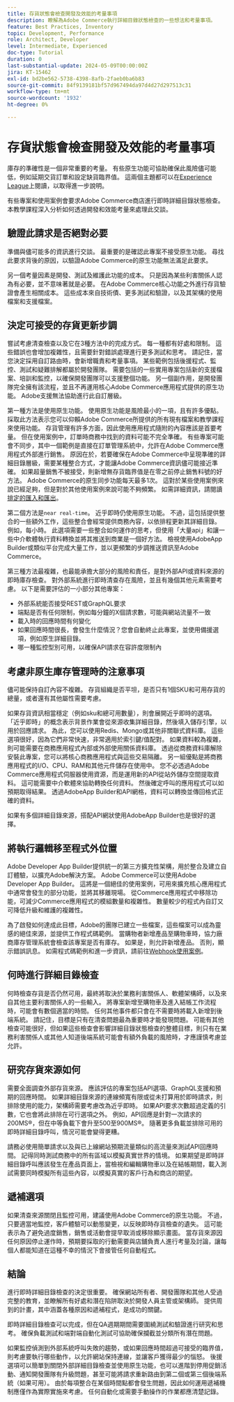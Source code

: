 ```yaml
---
title: 存貨狀態會檢查開發及效能的考量事項
description: 瞭解為Adobe Commerce執行詳細目錄狀態檢查的一些想法和考量事項。
feature: Best Practices, Inventory
topic: Development, Performance
role: Architect, Developer
level: Intermediate, Experienced
doc-type: Tutorial
duration: 0
last-substantial-update: 2024-05-09T00:00:00Z
jira: KT-15462
exl-id: bd2be562-5738-4398-8afb-2faeb0ba6b83
source-git-commit: 84f9139181bf57d967494da97d4d27d297513c31
workflow-type: tm+mt
source-wordcount: '1932'
ht-degree: 0%

---
```


# 存貨狀態會檢查開發及效能的考量事項

庫存的準確性是一個非常重要的考量。 有些原生功能可協助確保此風險儘可能低，例如延期交貨訂單和設定缺貨臨界值。 這兩個主題都可以在[Experience League](https://experienceleague.adobe.com/zh-hant/docs/commerce-admin/inventory/configuration/backorders)上閱讀，以取得進一步說明。

有些專案和使用案例會要求Adobe Commerce商店進行即時詳細目錄狀態檢查。 本教學課程深入分析如何透過開發和效能考量來處理此交談。

## 驗證此請求是否絕對必要

準備與儘可能多的資訊進行交談。 最重要的是確認此專案不接受原生功能。 尋找此要求背後的原因，以驗證Adobe Commerce的原生功能無法滿足此要求。

另一個考量因素是開發、測試及維護此功能的成本。 只是因為某些利害關係人認為有必要，並不意味著就是必要。 在Adobe Commerce核心功能之外進行存貨驗證會產生相關成本。 這些成本來自技術債、更多測試和驗證，以及其架構的使用檔案和支援檔案。

## 決定可接受的存貨更新步調

嘗試考慮清查檢查以及它在3種方法中的完成方式。 每一種都有好處和限制。 這些錯誤也會增加複雜性，且需要針對錯誤處理進行更多測試和思考。 請記住，當您決定採用自訂路由時，會新增職責和考量事項。 某些範例包括後援程式、監控、測試和疑難排解都屬於開發團隊。 需要包括的一些實用專案包括新的支援檔案、培訓和監控，以確保開發團隊可以支援整個功能。 另一個副作用，是開發團隊完全擁有該流程，並且不再運用核心Adobe Commerce應用程式提供的原生功能。 Adobe支援無法協助進行此自訂層級。

第一種方法是使用原生功能。 使用原生功能是風險最小的一項，且有許多優點。 採取此方法表示您可以仰賴Adobe Commerce所提供的所有現有檔案和教學課程來使用功能。 存貨管理有許多方面，因此使用應用程式隨附的內容應該是首要考量。 但在使用案例中，訂單時商務中找到的資料可能不完全準確。 有些專案可能會不同步，其中一個範例是直接在訂單管理系統中，允許在Adobe Commerce應用程式外部進行銷售。 原因在於，若要確保在Adobe Commerce中呈現準確的詳細目錄層級，需要某種整合方式，才能讓Adobe Commerce資訊儘可能接近準確。 如果超量銷售不被接受，則新增無存貨臨界值是在零之前停止銷售料號的好方法。 Adobe Commerce的原生同步功能每天最多1次。 這對於某些使用案例來說已經足夠，但是對於其他使用案例來說可能不夠頻繁。 如需詳細資訊，請閱讀[排定的匯入和匯出](https://experienceleague.adobe.com/zh-hant/docs/commerce-admin/systems/data-transfer/data-scheduled-import-export)。

第二個方法是`near real-time`。 近乎即時仍使用原生功能。 不過，這包括提供整合的一些額外工作，這些整合會經常提供商務內容，以依排程更新其詳細目錄。 例如，每小時。 此選項需要一些整合如何運作的思考，但使用「大量api」和讓一些中介軟體執行資料轉換並將其推送到商業是一個好方法。 檢視使用AdobeApp Builder或類似平台完成大量工作，並以更頻繁的步調推送資訊至Adobe Commerce。

第三種方法最複雜，也最能承擔大部分的風險和責任，是對外部API或資料來源的即時庫存檢查。 對外部系統進行即時清查存在風險，並且有幾個其他元素需要考慮。 以下是需要評估的一小部分其他專案：

* 外部系統能否接受REST或GraphQL要求
* 端點是否有任何限制，例如每分鐘的X個請求數，可能與網站流量不一致
* 載入時的回應時間有何變化
* 如果回應時間很長，會發生什麼情況？您會自動終止此專案，並使用備援選項，例如原生詳細目錄。
* 哪一種監控型別可用，以確保API請求在容許度限制內

## 考慮非原生庫存管理時的注意事項

儘可能保持自訂內容不複雜。
存貨組織是否平坦，是否只有1個SKU和可用存貨的總量，或者還有其他屬性需要考慮。

如果存貨資訊相當穩定（例如sku和總可用數量），則會展開近乎即時的選項。 「近乎即時」的概念表示背景作業會從來源收集詳細目錄，然後填入儲存引擎，以用於回應請求。 為此，您可以使用Redis、Mongo或其他非關聯式資料庫。 這些選項很好，因為它們非常快速，非常適用於索引鍵/值配對。 如果資料較為複雜，則可能需要在商務應用程式內部或外部使用關係資料庫。 透過從商務資料庫解除安裝此專案，您可以將核心商務應用程式與這些交易隔離。 另一組優點是將商務應用程式的I/O、CPU、RAM和其他元件儲存在使用中。 您不必透過Adobe Commerce應用程式伺服器使用資源，而是運用新的API從站外儲存空間提取資料。  這可能需要中介軟體來協助轉換任何資料。 然後確定呼叫的應用程式可以如預期取得結果。 透過AdobeApp Builder和API網格，資料可以轉換並傳回格式正確的資料。

如果有多個詳細目錄來源，搭配API網狀使用AdobeApp Builder也是很好的選擇。


## 將執行邏輯移至程式外位置

Adobe Developer App Builder提供統一的第三方擴充性架構，用於整合及建立自訂體驗，以擴充Adobe解決方案。 Adobe Commerce可以使用Adobe Developer App Builder。 這將是一個絕佳的使用案例，可用來擴充核心應用程式中通常會發生的部分功能，並將其移離現場。 從Commerce應用程式中移除功能，可減少Commerce應用程式的模組數量和複雜性。 數量較少的程式內自訂又可降低升級和維護的複雜性。

為了啟發如何達成此目標，Adobe的團隊已建立一些檔案，這些檔案可以成為靈感的絕佳來源，並提供工作程式碼範例。 當購物者新增產品至購物車時，協力廠商庫存管理系統會檢查該專案是否有庫存。 如果是，則允許新增產品。 否則，顯示錯誤訊息。  如需程式碼範例和進一步資訊，請前往[Webhook使用案例](https://developer.adobe.com/commerce/extensibility/webhooks/use-cases/#add-product-to-cart)。

## 何時進行詳細目錄檢查

何時檢查存貨是否仍然可用，最終將取決於業務利害關係人、軟體架構師，以及來自其他主要利害關係人的一些輸入。 將專案新增至購物車及進入結帳工作流程時，可能會有數個適當的時間。 任何其他事件都只會在不需要時將載入新增到後端系統。 請記住，目標是只有在清查問題最為重要時才能發現問題。 可能有其他檢查可能很好，但如果這些檢查會影響詳細目錄狀態檢查的整體目標，則只有在業務利害關係人或其他人知道後端系統可能會有額外負載的風險時，才應謹慎考慮並允許。

## 研究存貨來源如何

需要全面調查外部存貨來源。 應該評估的專案包括API選項、GraphQL支援和預期的回應時間。 如果詳細目錄來源的連線頻寬有限或從未打算用於即時請求，則排除使用的能力，架構師需要考慮改為近乎即時。  如果API要求次數超過定義的引數，它也會將此排除在可行選項之外。  例如，API回應是針對一次請求的200MS®，但在中等負載下會升至500至900MS®。  隨著更多負載並排除可用的即時詳細目錄呼叫，情況可能會變得更糟。

請務必使用簡單請求以及與已上線網站預期流量類似的高流量來測試API回應時間。 記得同時測試商務中的所有區域以模擬真實世界的情境。 如果期望是即時詳細目錄呼叫應該發生在產品頁面上，當檢視和編輯購物車以及在結帳期間，載入測試需要同時模擬所有這些內容，以模擬真實的客戶行為和商店的期望。

## 遞補選項

如果清查來源關閉且監控可用，建議使用Adobe Commerce的原生功能。 不過，只要適當地監控，客戶體驗可以動態變更，以反映即時存貨檢查的遺失。 這可能表示為了避免過度銷售，銷售或活動會提早取消或移除顯示畫面。 當存貨來源因任何原因停止運作時，預期要採取的行動需要與店舖負責人進行考量及討論，讓每個人都能知道在這種不幸的情況下會接管任何自動程式。

## 結論

進行即時詳細目錄檢查的決定很重要。 確保網站所有者、開發團隊和其他人受過完整的教育，並瞭解所有好處和潛在陷阱取決於開發人員主管或架構師。 提供周到的計畫，其中涵蓋各種原因和遞補程式，是成功的關鍵。

即時詳細目錄檢查可以完成，但在QA週期期間需要圍繞測試和驗證進行研究和思考。 確保負載測試和端對端自動化測試可協助確保攔截並分類所有潛在問題。

如果監控偵測到外部系統呼叫失敗的趨勢，或如果回應時間超過可接受的臨界值，則考慮要執行哪些動作，以允許網站保持連線，並讓客戶獲得最少的惱怒。 後援選項可以簡單到關閉外部詳細目錄檢查並使用原生功能，也可以進階到停用促銷活動、通知開發團隊有升級問題，甚至可能將請求重新路由到第二個或第三個後端系統（如果可用）。 由於每項整合在某個時間點都會發生問題，因此如何運用遞補機制應僅作為實際實施來考慮。 任何自動化或需要手動操作的作業都應清楚記錄。
